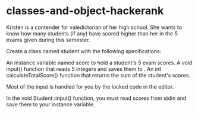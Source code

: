 # classes-and-object-hackerank

Kristen is a contender for valedictorian of her high school. She wants to know how many students (if any) have scored higher than her in the 5 exams given during this semester.

Create a class named student with the following specifications:

An instance variable named score to hold a student's 5 exam scores.
A void input() function that reads 5 integers and saves them to .
An int calculateTotalScore() function that returns the sum of the student's scores.


Most of the input is handled for you by the locked code in the editor.

In the void Student::input() function, you must read  scores from stdin and save them to your  instance variable.
